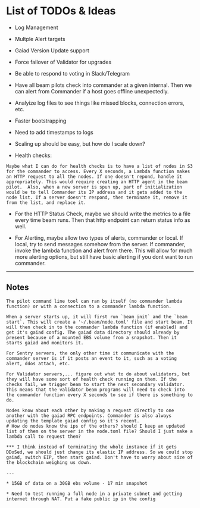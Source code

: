 # List of TODOs & Ideas

- Log Management

- Multple Alert targets

- Gaiad Version Update support

- Force failover of Validator for upgrades

- Be able to respond to voting in Slack/Telegram

- Have all beam pilots check into commander at a given internal. Then we can alert from Commander if a host goes offline unexpectedly.

- Analyize log files to see things like missed blocks, connection errors, etc. 

- Faster bootstrapping

- Need to add timestamps to logs

- Scaling up should be easy, but how do I scale down?

- Health checks:

```
Maybe what I can do for health checks is to have a list of nodes in S3 for the commander to access. Every X seconds, a Lambda function makes an HTTP request to all the nodes. If one doesn't repond, handle it appropriately. This would require creating an HTTP agent in the beam pilot.  Also, when a new server is spun up, part of initialization would be to tell Commander its IP address and it gets added to the node list. If a server doesn't respond, then terminate it, remove it from the list, and replace it.
```

- For the HTTP Status Check, maybe we should write the metrics to a file every time beam runs. Then that http endpoint can return status info as well.

- For Alerting, maybe allow two types of alerts, commander or local. If local, try to send messages somehow from the server. If commander, invoke the lambda function and alert from there. This will allow for much more alerting options, but still have basic alerting if you dont want to run commander.


---

## Notes

```
The pilot command line tool can ran by itself (no commander lambda function) or with a connection to a commander lambda function.

When a server starts up, it will first run `beam init` and the `beam start`. This will create a '~/.beam/node.toml' file and start beam. It will then check in to the commander lambda function (if enabled) and get it's gaiad config. The gaiad data directory should already by present because of a mounted EBS volume from a snapshot. Then it starts gaiad and monitors it.

For Sentry servers, the only other time it communicate with the commander server is if it posts an event to it, such as a voting alert, ddos attach, etc.

For Validator servers,... figure out what to do about validators, but they will have some sort of health check running on them. If the checks fail, we trigger beam to start the next secondary validator. This means that the validator beam programs will need to check into the commander function every X seconds to see if there is something to do.

Nodes know about each other by making a request directly to one another with the gaiad RPC endpoints. Commander is also always updating the template gaiad config so it's recent.
# How do nodes know the ips of the others? should I keep an updated list of them on the server in the node.toml file? Should I just make a lambda call to request them?

*** I think instead of terminating the whole instance if it gets DDoSed, we should just change its elastic IP address. So we could stop gaiad, switch EIP, then start gaiad. Don't have to worry about size of the blockchain weighing us down.

---

* 15GB of data on a 30GB ebs volume - 17 min snapshot

* Need to test running a full node in a private subnet and getting internet through NAT. Put a fake public ip in the config
```